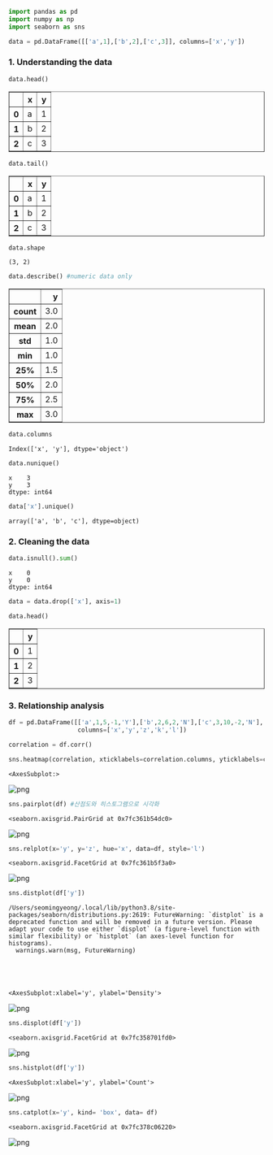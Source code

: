 ```python
import pandas as pd 
import numpy as np
import seaborn as sns
```


```python
data = pd.DataFrame([['a',1],['b',2],['c',3]], columns=['x','y'])
```

### 1. Understanding the data


```python
data.head()
```




<div>
<table border="1" class="dataframe">
  <thead>
    <tr style="text-align: right;">
      <th></th>
      <th>x</th>
      <th>y</th>
    </tr>
  </thead>
  <tbody>
    <tr>
      <th>0</th>
      <td>a</td>
      <td>1</td>
    </tr>
    <tr>
      <th>1</th>
      <td>b</td>
      <td>2</td>
    </tr>
    <tr>
      <th>2</th>
      <td>c</td>
      <td>3</td>
    </tr>
  </tbody>
</table>
</div>




```python
data.tail()
```




<div>
<table border="1" class="dataframe">
  <thead>
    <tr style="text-align: right;">
      <th></th>
      <th>x</th>
      <th>y</th>
    </tr>
  </thead>
  <tbody>
    <tr>
      <th>0</th>
      <td>a</td>
      <td>1</td>
    </tr>
    <tr>
      <th>1</th>
      <td>b</td>
      <td>2</td>
    </tr>
    <tr>
      <th>2</th>
      <td>c</td>
      <td>3</td>
    </tr>
  </tbody>
</table>
</div>




```python
data.shape
```




    (3, 2)




```python
data.describe() #numeric data only
```




<div>
<table border="1" class="dataframe">
  <thead>
    <tr style="text-align: right;">
      <th></th>
      <th>y</th>
    </tr>
  </thead>
  <tbody>
    <tr>
      <th>count</th>
      <td>3.0</td>
    </tr>
    <tr>
      <th>mean</th>
      <td>2.0</td>
    </tr>
    <tr>
      <th>std</th>
      <td>1.0</td>
    </tr>
    <tr>
      <th>min</th>
      <td>1.0</td>
    </tr>
    <tr>
      <th>25%</th>
      <td>1.5</td>
    </tr>
    <tr>
      <th>50%</th>
      <td>2.0</td>
    </tr>
    <tr>
      <th>75%</th>
      <td>2.5</td>
    </tr>
    <tr>
      <th>max</th>
      <td>3.0</td>
    </tr>
  </tbody>
</table>
</div>




```python
data.columns
```




    Index(['x', 'y'], dtype='object')




```python
data.nunique()
```




    x    3
    y    3
    dtype: int64




```python
data['x'].unique()
```




    array(['a', 'b', 'c'], dtype=object)



### 2. Cleaning the data


```python
data.isnull().sum()
```




    x    0
    y    0
    dtype: int64




```python
data = data.drop(['x'], axis=1)
```


```python
data.head()
```




<div>
<table border="1" class="dataframe">
  <thead>
    <tr style="text-align: right;">
      <th></th>
      <th>y</th>
    </tr>
  </thead>
  <tbody>
    <tr>
      <th>0</th>
      <td>1</td>
    </tr>
    <tr>
      <th>1</th>
      <td>2</td>
    </tr>
    <tr>
      <th>2</th>
      <td>3</td>
    </tr>
  </tbody>
</table>
</div>



### 3. Relationship analysis


```python
df = pd.DataFrame([['a',1,5,-1,'Y'],['b',2,6,2,'N'],['c',3,10,-2,'N'], ['c',3,10,-2,'N'],['c',3,9,-2,'N']], 
                   columns=['x','y','z','k','l'])
```


```python
correlation = df.corr()
```


```python
sns.heatmap(correlation, xticklabels=correlation.columns, yticklabels=correlation.columns, annot=True)
```




    <AxesSubplot:>




    
![png](output_17_1.png)
    



```python
sns.pairplot(df) #산점도와 히스토그램으로 시각화
```




    <seaborn.axisgrid.PairGrid at 0x7fc361b54dc0>




    
![png](output_18_1.png)
    



```python
sns.relplot(x='y', y='z', hue='x', data=df, style='l')
```




    <seaborn.axisgrid.FacetGrid at 0x7fc361b5f3a0>




    
![png](output_19_1.png)
    



```python
sns.distplot(df['y'])
```

    /Users/seomingyeong/.local/lib/python3.8/site-packages/seaborn/distributions.py:2619: FutureWarning: `distplot` is a deprecated function and will be removed in a future version. Please adapt your code to use either `displot` (a figure-level function with similar flexibility) or `histplot` (an axes-level function for histograms).
      warnings.warn(msg, FutureWarning)





    <AxesSubplot:xlabel='y', ylabel='Density'>




    
![png](output_20_2.png)
    



```python
sns.displot(df['y'])
```




    <seaborn.axisgrid.FacetGrid at 0x7fc358701fd0>




    
![png](output_21_1.png)
    



```python
sns.histplot(df['y'])
```




    <AxesSubplot:xlabel='y', ylabel='Count'>




    
![png](output_22_1.png)
    



```python
sns.catplot(x='y', kind= 'box', data= df)
```




    <seaborn.axisgrid.FacetGrid at 0x7fc378c06220>




    
![png](output_23_1.png)
    

